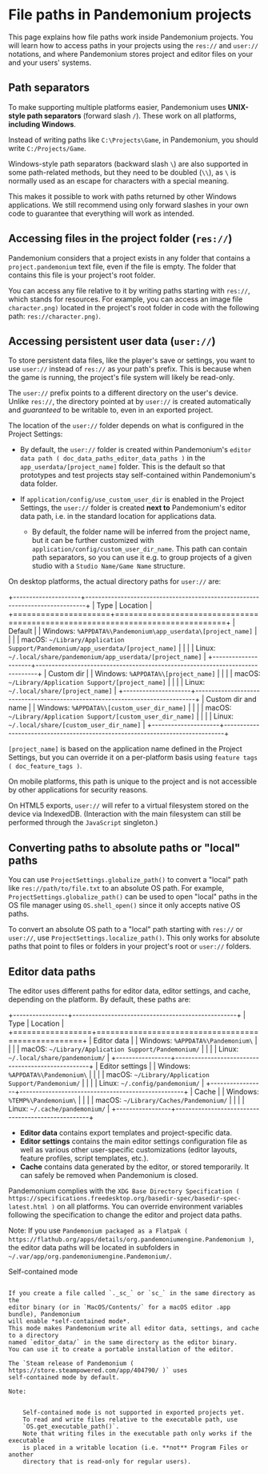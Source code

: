 

File paths in Pandemonium projects
============================

This page explains how file paths work inside Pandemonium projects. You will learn how
to access paths in your projects using the `res://` and `user://` notations,
and where Pandemonium stores project and editor files on your and your users' systems.

Path separators
---------------

To make supporting multiple platforms easier, Pandemonium uses **UNIX-style path
separators** (forward slash `/`). These work on all platforms, **including
Windows**.

Instead of writing paths like `C:\Projects\Game`, in Pandemonium, you should write
`C:/Projects/Game`.

Windows-style path separators (backward slash `\`) are also supported in some
path-related methods, but they need to be doubled (`\\`), as `\` is normally
used as an escape for characters with a special meaning.

This makes it possible to work with paths returned by other Windows
applications. We still recommend using only forward slashes in your own code to
guarantee that everything will work as intended.

Accessing files in the project folder (`res://`)
--------------------------------------------------

Pandemonium considers that a project exists in any folder that contains a
`project.pandemonium` text file, even if the file is empty. The folder that contains
this file is your project's root folder.

You can access any file relative to it by writing paths starting with
`res://`, which stands for resources. For example, you can access an image
file `character.png)` located in the project's root folder in code with the
following path: `res://character.png)`.

Accessing persistent user data (`user://`)
--------------------------------------------

To store persistent data files, like the player's save or settings, you want to
use `user://` instead of `res://` as your path's prefix. This is because
when the game is running, the project's file system will likely be read-only.

The `user://` prefix points to a different directory on the user's device.
Unlike `res://`, the directory pointed at by `user://` is created
automatically and *guaranteed* to be writable to, even in an exported project.

The location of the `user://` folder depends on what is configured in the
Project Settings:

- By default, the `user://` folder is created within Pandemonium's
  `editor data path ( doc_data_paths_editor_data_paths )` in the
  `app_userdata/[project_name]` folder. This is the default so that prototypes
  and test projects stay self-contained within Pandemonium's data folder.
- If `application/config/use_custom_user_dir`
  is enabled in the Project Settings, the `user://` folder is created **next
  to** Pandemonium's editor data path, i.e. in the standard location for applications
  data.

  * By default, the folder name will be inferred from the project name, but it
    can be further customized with
    `application/config/custom_user_dir_name`.
    This path can contain path separators, so you can use it e.g. to group
    projects of a given studio with a `Studio Name/Game Name` structure.

On desktop platforms, the actual directory paths for `user://` are:

+---------------------+------------------------------------------------------------------------------+
| Type                | Location                                                                     |
+=====================+==============================================================================+
| Default             | | Windows: `%APPDATA%\Pandemonium\app_userdata\[project_name]`                   |
|                     | | macOS: `~/Library/Application Support/Pandemonium/app_userdata/[project_name]` |
|                     | | Linux: `~/.local/share/pandemonium/app_userdata/[project_name]`                |
+---------------------+------------------------------------------------------------------------------+
| Custom dir          | | Windows: `%APPDATA%\[project_name]`                                      |
|                     | | macOS: `~/Library/Application Support/[project_name]`                    |
|                     | | Linux: `~/.local/share/[project_name]`                                   |
+---------------------+------------------------------------------------------------------------------+
| Custom dir and name | | Windows: `%APPDATA%\[custom_user_dir_name]`                              |
|                     | | macOS: `~/Library/Application Support/[custom_user_dir_name]`            |
|                     | | Linux: `~/.local/share/[custom_user_dir_name]`                           |
+---------------------+------------------------------------------------------------------------------+

`[project_name]` is based on the application name defined in the Project Settings, but
you can override it on a per-platform basis using `feature tags ( doc_feature_tags )`.

On mobile platforms, this path is unique to the project and is not accessible
by other applications for security reasons.

On HTML5 exports, `user://` will refer to a virtual filesystem stored on the
device via IndexedDB. (Interaction with the main filesystem can still be performed
through the `JavaScript` singleton.)

Converting paths to absolute paths or "local" paths
---------------------------------------------------

You can use `ProjectSettings.globalize_path()`
to convert a "local" path like `res://path/to/file.txt` to an absolute OS path.
For example, `ProjectSettings.globalize_path()`
can be used to open "local" paths in the OS file manager
using `OS.shell_open()` since it only accepts
native OS paths.

To convert an absolute OS path to a "local" path starting with `res://`
or `user://`, use `ProjectSettings.localize_path()`.
This only works for absolute paths that point to files or folders in your
project's root or `user://` folders.



Editor data paths
-----------------

The editor uses different paths for editor data, editor settings, and cache,
depending on the platform. By default, these paths are:

+-----------------+---------------------------------------------------+
| Type            | Location                                          |
+=================+===================================================+
| Editor data     | | Windows: `%APPDATA%\Pandemonium\`                   |
|                 | | macOS: `~/Library/Application Support/Pandemonium/` |
|                 | | Linux: `~/.local/share/pandemonium/`                |
+-----------------+---------------------------------------------------+
| Editor settings | | Windows: `%APPDATA%\Pandemonium\`                   |
|                 | | macOS: `~/Library/Application Support/Pandemonium/` |
|                 | | Linux: `~/.config/pandemonium/`                     |
+-----------------+---------------------------------------------------+
| Cache           | | Windows: `%TEMP%\Pandemonium\`                      |
|                 | | macOS: `~/Library/Caches/Pandemonium/`              |
|                 | | Linux: `~/.cache/pandemonium/`                      |
+-----------------+---------------------------------------------------+

- **Editor data** contains export templates and project-specific data.
- **Editor settings** contains the main editor settings configuration file as
  well as various other user-specific customizations (editor layouts, feature
  profiles, script templates, etc.).
- **Cache** contains data generated by the editor, or stored temporarily.
  It can safely be removed when Pandemonium is closed.

Pandemonium complies with the `XDG Base Directory Specification
( https://specifications.freedesktop.org/basedir-spec/basedir-spec-latest.html )`
on all platforms. You can override environment variables following the
specification to change the editor and project data paths.

Note:
 If you use `Pandemonium packaged as a Flatpak
          ( https://flathub.org/apps/details/org.pandemoniumengine.Pandemonium )`, the
          editor data paths will be located in subfolders in
          `~/.var/app/org.pandemoniumengine.Pandemonium/`.



Self-contained mode
~~~~~~~~~~~~~~~~~~~

If you create a file called `._sc_` or `sc_` in the same directory as the
editor binary (or in `MacOS/Contents/` for a macOS editor .app bundle), Pandemonium
will enable *self-contained mode*.
This mode makes Pandemonium write all editor data, settings, and cache to a directory
named `editor_data/` in the same directory as the editor binary.
You can use it to create a portable installation of the editor.

The `Steam release of Pandemonium ( https://store.steampowered.com/app/404790/ )` uses
self-contained mode by default.

Note:


    Self-contained mode is not supported in exported projects yet.
    To read and write files relative to the executable path, use
    `OS.get_executable_path()`.
    Note that writing files in the executable path only works if the executable
    is placed in a writable location (i.e. **not** Program Files or another
    directory that is read-only for regular users).

